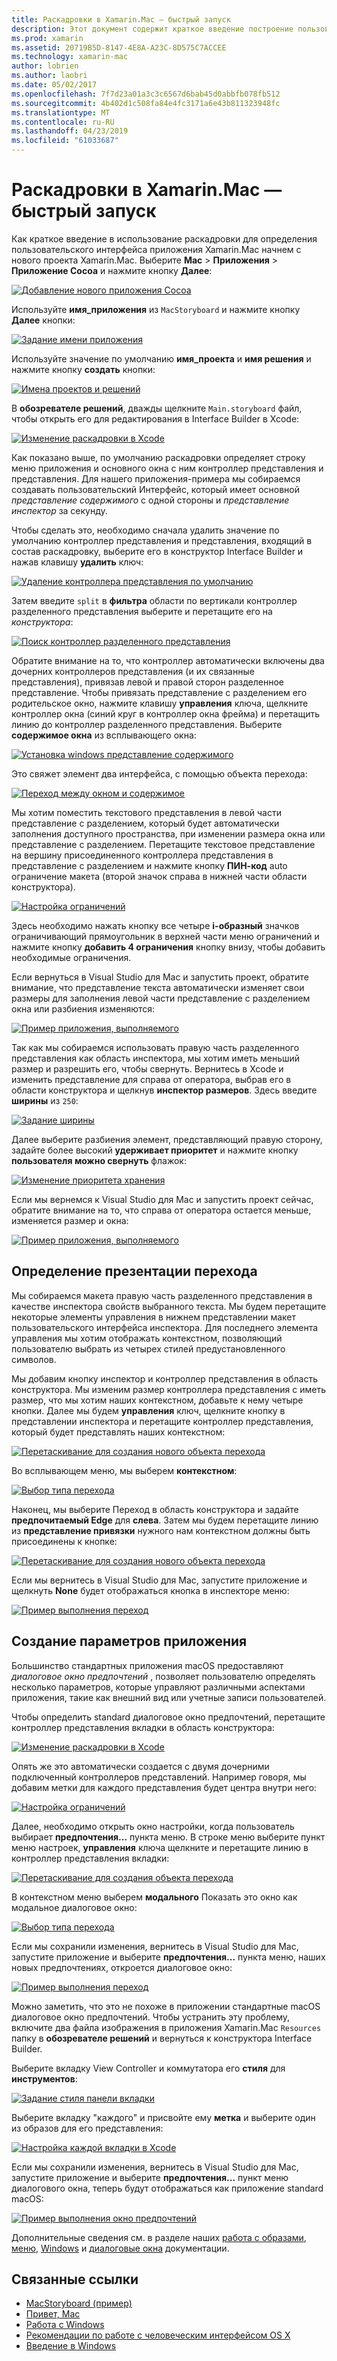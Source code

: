 ```yaml
---
title: Раскадровки в Xamarin.Mac — быстрый запуск
description: Этот документ содержит краткое введение построение пользовательских интерфейсов с помощью раскадровки в Xamarin.Mac macOS. Он описывает способ создать перехода, а окно предпочтений.
ms.prod: xamarin
ms.assetid: 20719B5D-8147-4E8A-A23C-8D575C7ACCEE
ms.technology: xamarin-mac
author: lobrien
ms.author: laobri
ms.date: 05/02/2017
ms.openlocfilehash: 7f7d23a01a3c3c6567d6bab45d0abbfb078fb512
ms.sourcegitcommit: 4b402d1c508fa84e4fc3171a6e43b811323948fc
ms.translationtype: MT
ms.contentlocale: ru-RU
ms.lasthandoff: 04/23/2019
ms.locfileid: "61033687"
---
```

# <a name="storyboards-in-xamarinmac-quick-start"></a>Раскадровки в Xamarin.Mac — быстрый запуск

Как краткое введение в использование раскадровки для определения пользовательского интерфейса приложения Xamarin.Mac начнем с нового проекта Xamarin.Mac. Выберите **Mac** > **Приложения** > **Приложение Cocoa** и нажмите кнопку **Далее**:

[![](quickstart-images/qs01.png "Добавление нового приложения Cocoa")](quickstart-images/qs01.png#lightbox)

Используйте **имя_приложения** из `MacStoryboard` и нажмите кнопку **Далее** кнопки:

[![](quickstart-images/qs02.png "Задание имени приложения")](quickstart-images/qs02.png#lightbox)

Используйте значение по умолчанию **имя_проекта** и **имя решения** и нажмите кнопку **создать** кнопки:

[![](quickstart-images/qs03.png "Имена проектов и решений")](quickstart-images/qs03.png#lightbox)

В **обозревателе решений**, дважды щелкните `Main.storyboard` файл, чтобы открыть его для редактирования в Interface Builder в Xcode:

[![](quickstart-images/qs04.png "Изменение раскадровки в Xcode")](quickstart-images/qs04.png#lightbox)

Как показано выше, по умолчанию раскадровки определяет строку меню приложения и основного окна с ним контроллер представления и представления. Для нашего приложения-примера мы собираемся создавать пользовательский Интерфейс, который имеет основной _представление содержимого_ с одной стороны и _представление инспектор_ за секунду.

Чтобы сделать это, необходимо сначала удалить значение по умолчанию контроллер представления и представления, входящий в состав раскадровку, выберите его в конструктор Interface Builder и нажав клавишу **удалить** ключ:

[![](quickstart-images/qs05.png "Удаление контроллера представления по умолчанию")](quickstart-images/qs05.png#lightbox)

Затем введите `split` в **фильтра** области по вертикали контроллер разделенного представления выберите и перетащите его на _конструктора_:

[![](quickstart-images/qs06.png "Поиск контроллер разделенного представления")](quickstart-images/qs06.png#lightbox)

Обратите внимание на то, что контроллер автоматически включены два дочерних контроллеров представления (и их связанные представления), привязав левой и правой сторон разделенное представление. Чтобы привязать представление с разделением его родительское окно, нажмите клавишу **управления** ключа, щелкните контроллер окна (синий круг в контроллер окна фрейма) и перетащить линию до контроллер разделенного представления. Выберите **содержимое окна** из всплывающего окна:

[![](quickstart-images/qs07.png "Установка windows представление содержимого")](quickstart-images/qs07.png#lightbox)

Это свяжет элемент два интерфейса, с помощью объекта перехода:

[![](quickstart-images/qs08.png "Переход между окном и содержимое")](quickstart-images/qs08.png#lightbox)

Мы хотим поместить текстового представления в левой части представление с разделением, который будет автоматически заполнения доступного пространства, при изменении размера окна или представление с разделением. Перетащите текстовое представление на вершину присоединенного контроллера представления в представление с разделением и нажмите кнопку **ПИН-код** auto ограничение макета (второй значок справа в нижней части области конструктора).

[![](quickstart-images/qs09.png "Настройка ограничений")](quickstart-images/qs09.png#lightbox)

Здесь необходимо нажать кнопку все четыре **i-образный** значков ограничивающий прямоугольник в верхней части меню ограничений и нажмите кнопку **добавить 4 ограничения** кнопку внизу, чтобы добавить необходимые ограничения.

Если вернуться в Visual Studio для Mac и запустить проект, обратите внимание, что представление текста автоматически изменяет свои размеры для заполнения левой части представление с разделением окна или разбиения изменяются:

[![](quickstart-images/qs10.png "Пример приложения, выполняемого")](quickstart-images/qs10.png#lightbox)

Так как мы собираемся использовать правую часть разделенного представления как область инспектора, мы хотим иметь меньший размер и разрешить его, чтобы свернуть. Вернитесь в Xcode и изменить представление для справа от оператора, выбрав его в области конструктора и щелкнув **инспектор размеров**. Здесь введите **ширины** из `250`:

[![](quickstart-images/qs11.png "Задание ширины")](quickstart-images/qs11.png#lightbox)

Далее выберите разбиения элемент, представляющий правую сторону, задайте более высокий **удерживает приоритет** и нажмите кнопку **пользователя можно свернуть** флажок:

[![](quickstart-images/qs12.png "Изменение приоритета хранения")](quickstart-images/qs12.png#lightbox)

Если мы вернемся к Visual Studio для Mac и запустить проект сейчас, обратите внимание на то, что справа от оператора остается меньше, изменяется размер и окна:

[![](quickstart-images/qs13.png "Пример приложения, выполняемого")](quickstart-images/qs13.png#lightbox)

<a name="Defining-a-Presentation-Segue" />

## <a name="defining-a-presentation-segue"></a>Определение презентации перехода

Мы собираемся макета правую часть разделенного представления в качестве инспектора свойств выбранного текста. Мы будем перетащите некоторые элементы управления в нижнем представлении макет пользовательского интерфейса инспектора. Для последнего элемента управления мы хотим отображать контекстном, позволяющий пользователю выбрать из четырех стилей предустановленного символов.

Мы добавим кнопку инспектор и контроллер представления в область конструктора. Мы изменим размер контроллера представления с иметь размер, что мы хотим наших контекстном, добавьте к нему четыре кнопки. Далее мы будем **управления** ключ, щелкните кнопку в представлении инспектора и перетащите контроллер представления, который будет представлять наших контекстном:

[![](quickstart-images/qs14.png "Перетаскивание для создания нового объекта перехода")](quickstart-images/qs14.png#lightbox)

Во всплывающем меню, мы выберем **контекстном**: 

[![](quickstart-images/qs15.png "Выбор типа перехода")](quickstart-images/qs15.png#lightbox)

Наконец, мы выберите Переход в область конструктора и задайте **предпочитаемый Edge** для **слева**. Затем мы будем перетащите линию из **представление привязки** нужного нам контекстном должны быть присоединены к кнопке:

[![](quickstart-images/qs16.png "Перетаскивание для создания нового объекта перехода")](quickstart-images/qs16.png#lightbox)

Если мы вернитесь в Visual Studio для Mac, запустите приложение и щелкнуть **None** будет отображаться кнопка в инспекторе меню:

[![](quickstart-images/qs17.png "Пример выполнения переход")](quickstart-images/qs17.png#lightbox)

<a name="Creating-App-Preferences" />

## <a name="creating-app-preferences"></a>Создание параметров приложения

Большинство стандартных приложения macOS предоставляют _диалоговое окно предпочтений_ , позволяет пользователю определять несколько параметров, которые управляют различными аспектами приложения, такие как внешний вид или учетные записи пользователей.

Чтобы определить standard диалоговое окно предпочтений, перетащите контроллер представления вкладки в область конструктора:

[![](quickstart-images/qs18.png "Изменение раскадровки в Xcode")](quickstart-images/qs18.png#lightbox)

Опять же это автоматически создается с двумя дочерними подключенный контроллеров представлений. Например говоря, мы добавим метки для каждого представления будет центра внутри него:

[![](quickstart-images/qs19.png "Настройка ограничений")](quickstart-images/qs19.png#lightbox)

Далее, необходимо открыть окно настройки, когда пользователь выбирает **предпочтения...**  пункта меню. В строке меню выберите пункт меню настроек, **управления** ключа щелкните и перетащите линию в контроллер представления вкладки:

[![](quickstart-images/qs20.png "Перетаскивание для создания объекта перехода")](quickstart-images/qs20.png#lightbox)

В контекстном меню выберем **модального** Показать это окно как модальное диалоговое окно:

[![](quickstart-images/qs21.png "Выбор типа перехода")](quickstart-images/qs21.png#lightbox)

Если мы сохранили изменения, вернитесь в Visual Studio для Mac, запустите приложение и выберите **предпочтения...**  пункта меню, наших новых предпочтениях, откроется диалоговое окно:

[![](quickstart-images/qs22.png "Пример выполнения переход")](quickstart-images/qs22.png#lightbox)

Можно заметить, что это не похоже в приложении стандартные macOS диалоговое окно предпочтений. Чтобы устранить эту проблему, включите два файла изображения в приложения Xamarin.Mac `Resources` папку в **обозревателе решений** и вернуться к конструктора Interface Builder.

Выберите вкладку View Controller и коммутатора его **стиля** для **инструментов**: 

[![](quickstart-images/qs23.png "Задание стиля панели вкладки")](quickstart-images/qs23.png#lightbox)

Выберите вкладку "каждого" и присвойте ему **метка** и выберите один из образов для его представления:

[![](quickstart-images/qs24.png "Настройка каждой вкладки в Xcode")](quickstart-images/qs24.png#lightbox)

Если мы сохранили изменения, вернитесь в Visual Studio для Mac, запустите приложение и выберите **предпочтения...**  пункт меню диалогового окна, теперь будут отображаться как приложение standard macOS:

[![](quickstart-images/qs25.png "Пример выполнения окно предпочтений")](quickstart-images/qs25.png#lightbox)

Дополнительные сведения см. в разделе наших [работа с образами](~/mac/app-fundamentals/image.md), [меню](~/mac/user-interface/menu.md), [Windows](~/mac/user-interface/window.md) и [диалоговые окна](~/mac/user-interface/dialog.md) документации.

## <a name="related-links"></a>Связанные ссылки

- [MacStoryboard (пример)](https://developer.xamarin.com/samples/mac/MacStoryboard/)
- [Привет, Mac](~/mac/get-started/hello-mac.md)
- [Работа с Windows](~/mac/user-interface/window.md)
- [Рекомендации по работе с человеческим интерфейсом OS X](https://developer.apple.com/library/mac/documentation/UserExperience/Conceptual/OSXHIGuidelines/)
- [Введение в Windows](https://developer.apple.com/library/mac/documentation/Cocoa/Conceptual/WinPanel/Introduction.html#//apple_ref/doc/uid/10000031-SW1)
